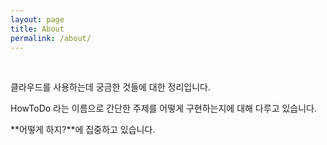 ```yaml
---
layout: page
title: About
permalink: /about/
---
```


&nbsp;

클라우드를 사용하는데 궁금한 것들에 대한 정리입니다.

HowToDo 라는 이름으로 간단한 주제를 어떻게 구현하는지에 대해 다루고 있습니다.

**어떻게 하지?**에 집중하고 있습니다.
  
&nbsp;


